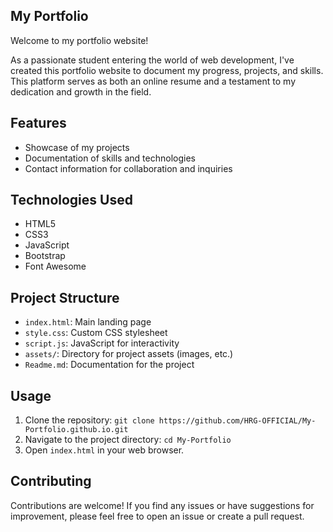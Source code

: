## My Portfolio

Welcome to my portfolio website!

As a passionate student entering the world of web development, I've created this portfolio website to document my progress, projects, and skills. This platform serves as both an online resume and a testament to my dedication and growth in the field.

## Features

- Showcase of my projects
- Documentation of skills and technologies
- Contact information for collaboration and inquiries

## Technologies Used

- HTML5
- CSS3
- JavaScript
- Bootstrap
- Font Awesome

## Project Structure

- `index.html`: Main landing page
- `style.css`: Custom CSS stylesheet
- `script.js`: JavaScript for interactivity
- `assets/`: Directory for project assets (images, etc.)
- `Readme.md`: Documentation for the project

## Usage

1. Clone the repository: `git clone https://github.com/HRG-OFFICIAL/My-Portfolio.github.io.git`
2. Navigate to the project directory: `cd My-Portfolio`
3. Open `index.html` in your web browser.

## Contributing

Contributions are welcome! If you find any issues or have suggestions for improvement, please feel free to open an issue or create a pull request.
